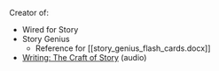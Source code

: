 Creator of: 
- Wired for Story
- Story Genius 
	* Reference for [[story_genius_flash_cards.docx]]
- [Writing: The Craft of Story](https://www.linkedin.com/learning/writing-the-craft-of-story/crafting-stories?u=93557473) (audio)